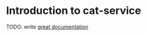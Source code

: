 # Introduction to cat-service

TODO: write [great documentation](http://jacobian.org/writing/what-to-write/)
